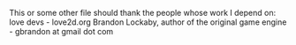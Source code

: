 This or some other file should thank the people whose work I depend on:
    love devs - love2d.org
    Brandon Lockaby, author of the original game engine - gbrandon at gmail dot com
